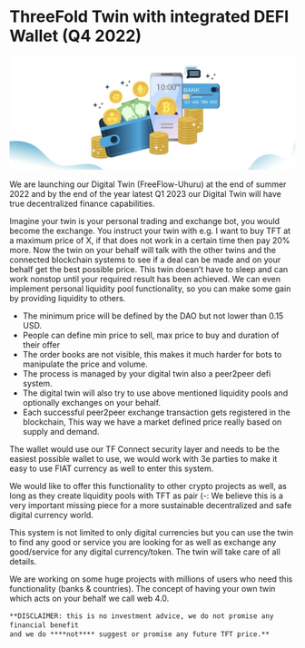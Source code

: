 # ThreeFold Twin with integrated DEFI Wallet (Q4 2022)

![image alt text](img/wallet_infographic.png)

We are launching our Digital Twin (FreeFlow-Uhuru) at the end of summer 2022 and by the end of the year latest Q1 2023 our Digital Twin will have true decentralized finance capabilities.

Imagine your twin is your personal trading and exchange bot, you would become the exchange. You instruct your twin with e.g. I want to buy TFT at a maximum price of X, if that does not work in a certain time then pay 20% more. Now the twin on your behalf will talk with the other twins and the connected blockchain systems to see if a deal can be made and on your behalf get the best possible price. This twin doesn’t have to sleep and can work nonstop until your required result has been achieved. We can even implement personal liquidity pool functionality, so you can make some gain by providing liquidity to others.

* The minimum price will be defined by the DAO but not lower than 0.15 USD.
* People can define min price to sell, max price to buy and duration of their offer
* The order books are not visible, this makes it much harder for bots to manipulate the price and volume. 
* The process is managed by your digital twin also a peer2peer defi system.
* The digital twin will also try to use above mentioned liquidity pools and optionally exchanges on your behalf.
* Each successful peer2peer exchange transaction gets registered in the blockchain, 
This way we have a market defined price really based on supply and demand.

The wallet would use our TF Connect security layer and needs to be the easiest possible wallet to use, we would work with 3e parties to make it easy to use FIAT currency as well to enter this system.

We would like to offer this functionality to other crypto projects as well, as long as they create liquidity pools with TFT as pair (-: 
We believe this is a very important missing piece for a more sustainable decentralized and safe digital currency world.

This system is not limited to only digital currencies but you can use the twin to find any good or service you are looking for as well as exchange any good/service for any digital currency/token. The twin will take care of all details.

We are working on some huge projects with millions of users who need this functionality (banks & countries).
The concept of having your own twin which acts on your behalf we call web 4.0.

    **DISCLAIMER: this is no investment advice, we do not promise any financial benefit 
    and we do ****not**** suggest or promise any future TFT price.** 